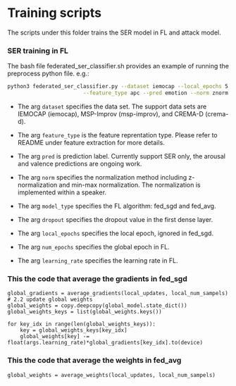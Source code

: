 # Training scripts
The scripts under this folder trains the SER model in FL and attack model. 

### SER training in FL
The bash file federated_ser_classifier.sh provides an example of running the preprocess python file. e.g.:

```sh
python3 federated_ser_classifier.py --dataset iemocap --local_epochs 5 --learning_rate 0.05 --model_type fed_sgd \
                        --feature_type apc --pred emotion --norm znorm --optimizer adam --dropout 0.2 --num_epochs 200

```
- The arg `dataset` specifies the data set. The support data sets are IEMOCAP (iemocap), MSP-Improv (msp-improv), and CREMA-D (crema-d). 

- The arg `feature_type` is the feature reprentation type. Please refer to README under feature extraction for more details.

- The arg `pred` is prediction label. Currently support SER only, the arousal and valence predictions are ongoing work.

- The arg `norm` specifies the normalization method including z-normalization and min-max normalization. The normalization is implemented within a speaker.

- The arg `model_type` specifies the FL algorithm: fed_sgd and fed_avg.

- The arg `dropout` specifies the dropout value in the first dense layer.

- The arg `local_epochs` specifies the local epoch, ignored in fed_sgd.

- The arg `num_epochs` specifies the global epoch in FL.

- The arg `learning_rate` specifies the learning rate in FL.

### This the code that average the gradients in fed_sgd
```
global_gradients = average_gradients(local_updates, local_num_sampels)
# 2.2 update global weights
global_weights = copy.deepcopy(global_model.state_dict())
global_weights_keys = list(global_weights.keys())

for key_idx in range(len(global_weights_keys)):
    key = global_weights_keys[key_idx]
    global_weights[key] -= float(args.learning_rate)*global_gradients[key_idx].to(device)
```
### This the code that average the weights in fed_avg
`global_weights = average_weights(local_updates, local_num_sampels)`
